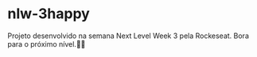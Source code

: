 # nlw-3happy
Projeto desenvolvido na semana Next Level Week 3 pela Rockeseat. Bora para o próximo nível.🚀🚀

